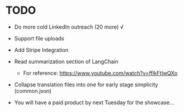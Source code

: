 # TODO

- Do more cold LinkedIn outreach (20 more) √
- Support file uploads
- Add Stripe Integration
- Read summarization section of LangChain

    - For reference: https://www.youtube.com/watch?v=fflkFtIwQXo

- Collapse translation files into one for early stage simplicity (common.json)

- You will have a paid product by next Tuesday for the showcase...